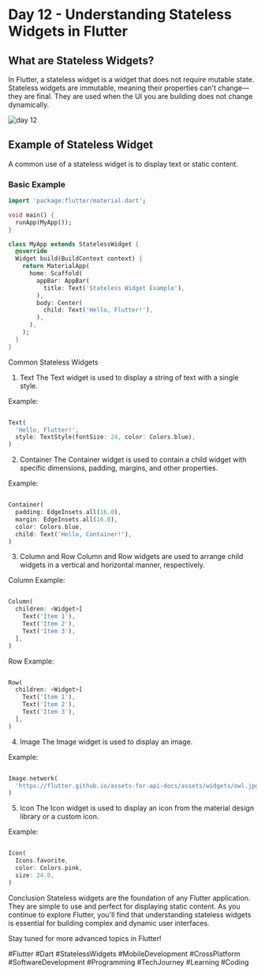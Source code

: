 # Day 12 - Understanding Stateless Widgets in Flutter

## What are Stateless Widgets?

In Flutter, a stateless widget is a widget that does not require mutable state. Stateless widgets are immutable, meaning their properties can't change—they are final. They are used when the UI you are building does not change dynamically.

![day 12](https://github.com/TashkeelPasha/30-Days-of-mastering-flutter-/assets/152206485/8ca44610-386d-444d-8576-6dd22a5b9ffd)



## Example of Stateless Widget

A common use of a stateless widget is to display text or static content.

### Basic Example

```dart
import 'package:flutter/material.dart';

void main() {
  runApp(MyApp());
}

class MyApp extends StatelessWidget {
  @override
  Widget build(BuildContext context) {
    return MaterialApp(
      home: Scaffold(
        appBar: AppBar(
          title: Text('Stateless Widget Example'),
        ),
        body: Center(
          child: Text('Hello, Flutter!'),
        ),
      ),
    );
  }
}
```
Common Stateless Widgets
1. Text
The Text widget is used to display a string of text with a single style.

Example:
```dart

Text(
  'Hello, Flutter!',
  style: TextStyle(fontSize: 24, color: Colors.blue),
)
```
2. Container
The Container widget is used to contain a child widget with specific dimensions, padding, margins, and other properties.

Example:
```dart

Container(
  padding: EdgeInsets.all(16.0),
  margin: EdgeInsets.all(16.0),
  color: Colors.blue,
  child: Text('Hello, Container!'),
)
```
3. Column and Row
Column and Row widgets are used to arrange child widgets in a vertical and horizontal manner, respectively.

Column Example:
```dart

Column(
  children: <Widget>[
    Text('Item 1'),
    Text('Item 2'),
    Text('Item 3'),
  ],
)
```
Row Example:
```dart

Row(
  children: <Widget>[
    Text('Item 1'),
    Text('Item 2'),
    Text('Item 3'),
  ],
)
```
4. Image
The Image widget is used to display an image.

Example:
```dart

Image.network(
  'https://flutter.github.io/assets-for-api-docs/assets/widgets/owl.jpg',
)
```
5. Icon
The Icon widget is used to display an icon from the material design library or a custom icon.

Example:
```dart

Icon(
  Icons.favorite,
  color: Colors.pink,
  size: 24.0,
)
```
Conclusion
Stateless widgets are the foundation of any Flutter application. They are simple to use and perfect for displaying static content. As you continue to explore Flutter, you'll find that understanding stateless widgets is essential for building complex and dynamic user interfaces.

Stay tuned for more advanced topics in Flutter!

#Flutter #Dart #StatelessWidgets #MobileDevelopment #CrossPlatform #SoftwareDevelopment #Programming #TechJourney #Learning #Coding
